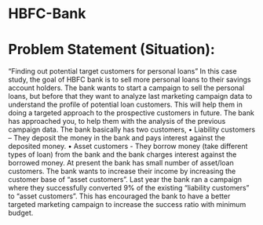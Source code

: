 # HBFC-Bank
# Problem Statement (Situation):
“Finding out potential target customers for personal loans”
In this case study, the goal of HBFC bank is to sell more personal loans to their savings account holders. The bank wants to start a campaign to sell the personal loans, but before that they want to analyze last marketing campaign data to understand the profile of potential loan customers. This will help them in doing a targeted approach to the prospective customers in future. The bank has approached you, to help them with the analysis of the previous campaign data. The bank basically has two customers,
• Liability customers – They deposit the money in the bank and pays interest against the deposited money.
• Asset customers - They borrow money (take different types of loan) from the bank and the bank charges interest against the borrowed money.
At present the bank has small number of asset/loan customers. The bank wants to increase their income by increasing the customer base of “asset customers”. Last year the bank ran a campaign where they successfully converted 9% of the existing “liability customers” to “asset customers”. This has encouraged the bank to have a better targeted marketing campaign to increase the success ratio with minimum budget.

